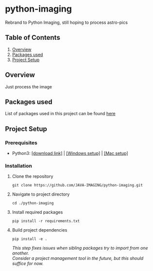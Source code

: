 #   python-imaging
Rebrand to Python Imaging, still hoping to process astro-pics

## Table of Contents
1. [Overview](#overview)
2. [Packages used](#packages-used)
3. [Project Setup](#project-setup)

##  Overview

Just process the image

##  Packages used

List of packages used in this project can be found [here](./requirements.txt)

##  Project Setup

### Prerequisites

- Python3: [[download link]](https://www.python.org/downloads/) | [[Windows setup]](https://docs.python.org/3/using/windows.html) | [[Mac setup]](https://docs.python.org/3/using/mac.html)

### Installation

1. Clone the repository

    `git clone https://github.com/JAVA-IMAGING/python-imaging.git`

2. Navigate to project directory

    `cd ./python-imaging`

3. Install required packages

    `pip install -r requirements.txt`

4. Build project dependencies

    `pip install -e .`

    _This step fixes issues when sibling packages try to import from one another. \
     Consider a project management tool in the future, but this should suffice for now._